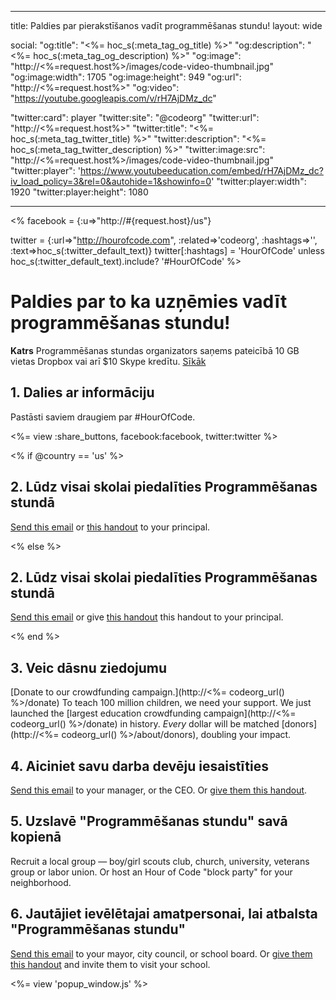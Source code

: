 * * *

title: Paldies par pierakstīšanos vadīt programmēšanas stundu! layout: wide

social: "og:title": "<%= hoc_s(:meta_tag_og_title) %>" "og:description": "<%= hoc_s(:meta_tag_og_description) %>" "og:image": "http://<%=request.host%>/images/code-video-thumbnail.jpg" "og:image:width": 1705 "og:image:height": 949 "og:url": "http://<%=request.host%>" "og:video": "https://youtube.googleapis.com/v/rH7AjDMz_dc"

"twitter:card": player "twitter:site": "@codeorg" "twitter:url": "http://<%=request.host%>" "twitter:title": "<%= hoc_s(:meta_tag_twitter_title) %>" "twitter:description": "<%= hoc_s(:meta_tag_twitter_description) %>" "twitter:image:src": "http://<%=request.host%>/images/code-video-thumbnail.jpg" "twitter:player": 'https://www.youtubeeducation.com/embed/rH7AjDMz_dc?iv_load_policy=3&rel=0&autohide=1&showinfo=0' "twitter:player:width": 1920 "twitter:player:height": 1080

* * *

<% facebook = {:u=>"http://#{request.host}/us"}

twitter = {:url=>"http://hourofcode.com", :related=>'codeorg', :hashtags=>'', :text=>hoc_s(:twitter_default_text)} twitter[:hashtags] = 'HourOfCode' unless hoc_s(:twitter_default_text).include? '#HourOfCode' %>

# Paldies par to ka uzņēmies vadīt programmēšanas stundu!

**Katrs** Programmēšanas stundas organizators saņems pateicībā 10 GB vietas Dropbox vai arī $10 Skype kredītu. [ Sīkāk](<%= hoc_uri('/prizes') %>)

## 1. Dalies ar informāciju

Pastāsti saviem draugiem par #HourOfCode.

<%= view :share_buttons, facebook:facebook, twitter:twitter %>

<% if @country == 'us' %>

## 2. Lūdz visai skolai piedalīties Programmēšanas stundā

[Send this email](<%= hoc_uri('/resources#email') %>) or [this handout](/resources/hoc-one-pager.pdf) to your principal.

<% else %>

## 2. Lūdz visai skolai piedalīties Programmēšanas stundā

[Send this email](<%= hoc_uri('/resources#email') %>) or give [this handout](/resources/hoc-one-pager.pdf) this handout</a> to your principal.

<% end %>

## 3. Veic dāsnu ziedojumu

[Donate to our crowdfunding campaign.](http://<%= codeorg_url() %>/donate) To teach 100 million children, we need your support. We just launched the [largest education crowdfunding campaign](http://<%= codeorg_url() %>/donate) in history. *Every* dollar will be matched [donors](http://<%= codeorg_url() %>/about/donors), doubling your impact.

## 4. Aiciniet savu darba devēju iesaistīties

[Send this email](<%= hoc_uri('/resources#email') %>) to your manager, or the CEO. Or [give them this handout](http://hourofcode.com/resources/hoc-one-pager.pdf).

## 5. Uzslavē "Programmēšanas stundu" savā kopienā

Recruit a local group — boy/girl scouts club, church, university, veterans group or labor union. Or host an Hour of Code "block party" for your neighborhood.

## 6. Jautājiet ievēlētajai amatpersonai, lai atbalsta "Programmēšanas stundu"

[Send this email](<%= hoc_uri('/resources#politicians') %>) to your mayor, city council, or school board. Or [give them this handout](http://hourofcode.com/resources/hoc-one-pager.pdf) and invite them to visit your school.

<%= view 'popup_window.js' %>